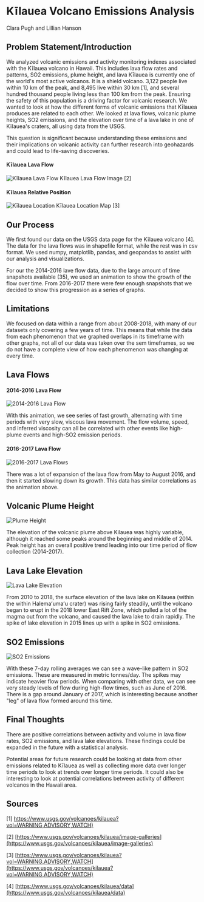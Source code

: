 # Kīlauea Volcano Emissions Analysis
Clara Pugh and Lillian Hanson


## Problem Statement/Introduction
We analyzed volcanic emissions and activity monitoring indexes associated with the Kīlauea volcano in Hawaii. This includes lava flow rates and patterns, SO2 emissions, plume height, and lava Kīlauea is currently one of the world's most active volcanos. It is a shield volcano. 3,122 people live within 10 km of the peak, and 8,495 live within 30 km [1], and several hundred thousand people living less than 100 km from the peak. Ensuring the safety of this population is a driving factor for volcanic research. We wanted to look at how the different forms of volcanic emissions that Kīlauea produces are related to each other. We looked at lava flows, volcanic plume heights, SO2 emissions, and the elevation over time of a lava lake in one of Kīlauea's craters, all using data from the USGS.

This question is significant because understanding these emissions and their implications on volcanic activity can further research into geohazards and could lead to life-saving discoveries.

#### Kīlauea Lava Flow
![Kīlauea Lava Flow](../figures/lava-flow-image-USGS.jpg)
Kīlauea Lava Flow Image [2]

#### Kīlauea Relative Position
![Kīlauea Location](../figures/volcano_location_map.png)
Kīlauea Location Map [3]

## Our Process
We first found our data on the USGS data page for the Kīlauea volcano [4]. The data for the lava flows was in shapefile format, while the rest was in csv format. We used numpy, matplotlib, pandas, and geopandas to assist with our analysis and visualizations.

For our the 2014-2016 lave flow data, due to the large amount of time snapshots available (35), we used an animation to show the growth of the flow over time. From 2016-2017 there were few enough snapshots that we decided to show this progression as a series of graphs.


## Limitations
We focused on data within a range from about 2008-2018, with many of our datasets only covering a few years of time. This means that while the data from each phenomenon that we graphed overlaps in its timeframe with other graphs, not all of our data was taken over the sem timeframes, so we do not have a complete view of how each phenomenon was changing at every time.

## Lava Flows

#### 2014-2016 Lava Flow
![2014-2016 Lava Flow](../figures/lava_flow_animation.gif)

With this animation, we see series of fast growth, alternating with time periods with very slow, viscous lava movement. The flow volume, speed, and inferred viscosity can all be correlated with other events like high-plume events and high-SO2 emission periods. 

#### 2016-2017 Lava Flow
![2016-2017 Lava Flows](../figures/2016-17_lava.png)

There was a lot of expansion of the lava flow from May to August 2016, and then it started slowing down its growth. This data has similar correlations as the animation above. 

## Volcanic Plume Height
![Plume Height](../figures/plume_height.png)

The elevation of the volcanic plume above Kilauea was highly variable, although it reached some peaks around the beginning and middle of 2014. Peak height has an overall positive trend leading into our time period of flow collection (2014-2017). 

## Lava Lake Elevation
![Lava Lake Elevation](../figures/lava_lake_elev.png)

From 2010 to 2018, the surface elevation of the lava lake on Kilauea (within the within Halemaʻumaʻu crater) was rising fairly steadily, until the volcano began to erupt in the 2018 lower East Rift Zone, which pulled a lot of the magma out from the volcano, and caused the lava lake to drain rapidly. The spike of lake elevation in 2015 lines up with a spike in SO2 emissions. 

## SO2 Emissions
![SO2 Emissions](../figures/SO2_emissions.png)

With these 7-day rolling averages we can see a wave-like pattern in SO2 emissions. These are measured in metric tonnes/day. The spikes may indicate heavier flow periods. When comparing with other data, we can see very steady levels of flow during high-flow times, such as June of 2016. There is a gap around January of 2017, which is interesting because another "leg" of lava flow formed around this time. 

## Final Thoughts
There are positive correlations between activity and volume in lava flow rates, SO2 emissions, and lava lake elevations. These findings could be expanded in the future with a statistical analysis. 

Potential areas for future research could be looking at data from other emissions related to Kīlauea as well as collecting more data over longer time periods to look at trends over longer time periods. It could also be interesting to look at potential correlations between activity of different volcanos in the Hawaii area.

## Sources
[1] [https://www.usgs.gov/volcanoes/kilauea?vol=WARNING,ADVISORY,WATCH)](https://www.usgs.gov/volcanoes/kilauea?vol=WARNING,ADVISORY,WATCH)

[2] [https://www.usgs.gov/volcanoes/kilauea/image-galleries](https://www.usgs.gov/volcanoes/kilauea/image-galleries)

[3] [https://www.usgs.gov/volcanoes/kilauea?vol=WARNING,ADVISORY,WATCH](https://www.usgs.gov/volcanoes/kilauea?vol=WARNING,ADVISORY,WATCH)

[4] [https://www.usgs.gov/volcanoes/kilauea/data](https://www.usgs.gov/volcanoes/kilauea/data)
